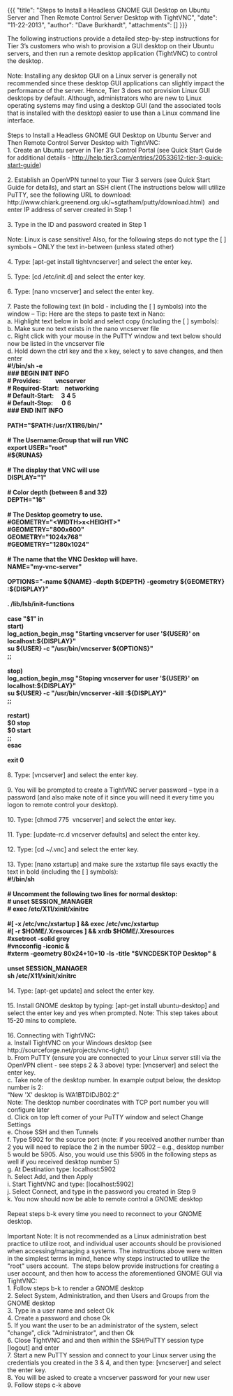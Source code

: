 {{{
  "title": "Steps to Install a Headless GNOME GUI Desktop on Ubuntu Server and Then Remote Control Server Desktop with TightVNC",
  "date": "11-22-2013",
  "author": "Dave Burkhardt",
  "attachments": []
}}}

<p>The following instructions provide a detailed step-by-step instructions for Tier 3’s customers who wish to provision a GUI desktop on their Ubuntu servers, and then run a remote desktop application (TightVNC) to control the desktop.
  <br />&nbsp;
  <br />Note: Installing any desktop GUI on a Linux server is generally not recommended since these desktop GUI applications can slightly impact the performance of the server. Hence, Tier 3 does not provision Linux GUI desktops by default. Although, administrators
  who are new to Linux operating systems may find using a desktop GUI (and the associated tools that is installed with the desktop) easier to use than a Linux command line interface.
  <br />&nbsp;
  <br />Steps to Install a Headless GNOME GUI Desktop on Ubuntu Server and Then Remote Control Server Desktop with TightVNC:
  <br />1. Create an Ubuntu server in Tier 3’s Control Portal (see Quick Start Guide for additional details - <a href="../../../entries/20533612-tier-3-quick-start-guide">http://help.tier3.com/entries/20533612-tier-3-quick-start-guide</a>)
  <br />&nbsp;
  <br />2. Establish an OpenVPN tunnel to your Tier 3 servers (see Quick Start Guide for details), and start an SSH client (The instructions below will utilize PuTTY, see the following URL to download: http://www.chiark.greenend.org.uk/~sgtatham/putty/download.html)&nbsp;
  and enter IP address of server created in Step 1
  <br />&nbsp;
  <br />3. Type in the ID and password created in Step 1
  <br />&nbsp;
  <br />Note: Linux is case sensitive! Also, for the following steps do not type the [ ] symbols – ONLY the text in-between (unless stated other)
  <br />&nbsp;
  <br />4. Type: [apt-get install tightvncserver] and select the enter key.
  <br />&nbsp;
  <br />5. Type: [cd /etc/init.d] and select the enter key.
  <br />&nbsp;
  <br />6. Type: [nano vncserver] and select the enter key.
  <br />&nbsp;
  <br />7. Paste the following text (in bold - including the [ ] symbols) into the window – Tip: Here are the steps to paste text in Nano:
  <br />a. Highlight text below in bold and select copy (including the [ ] symbols):
  <br />b. Make sure no text exists in the nano vncserver file
  <br />c. Right click with your mouse in the PuTTY window and text below should now be listed in the vncserver file
  <br />d. Hold down the ctrl key and the x key, select y to save changes, and then enter
  <br /><strong>#!/bin/sh -e</strong>
  <br /><strong>### BEGIN INIT INFO</strong>
  <br /><strong># Provides:&nbsp;&nbsp;&nbsp;&nbsp;&nbsp;&nbsp;&nbsp;&nbsp;&nbsp; vncserver</strong>
  <br /><strong># Required-Start:&nbsp;&nbsp;&nbsp; networking</strong>
  <br /><strong># Default-Start:&nbsp;&nbsp;&nbsp;&nbsp; 3 4 5</strong>
  <br /><strong># Default-Stop:&nbsp;&nbsp;&nbsp;&nbsp;&nbsp; 0 6</strong>
  <br /><strong>### END INIT INFO</strong>
  <br />&nbsp;
  <br /><strong>PATH="$PATH:/usr/X11R6/bin/"</strong>
  <br />&nbsp;
  <br /><strong># The Username:Group that will run VNC</strong>
  <br /><strong>export USER="root"</strong>
  <br /><strong>#${RUNAS}</strong>
  <br />&nbsp;
  <br /><strong># The display that VNC will use</strong>
  <br /><strong>DISPLAY="1"</strong>
  <br />&nbsp;
  <br /><strong># Color depth (between 8 and 32)</strong>
  <br /><strong>DEPTH="16"</strong>
  <br />&nbsp;
  <br /><strong># The Desktop geometry to use.</strong>
  <br /><strong>#GEOMETRY="&lt;WIDTH&gt;x&lt;HEIGHT&gt;"</strong>
  <br /><strong>#GEOMETRY="800x600"</strong>
  <br /><strong>GEOMETRY="1024x768"</strong>
  <br /><strong>#GEOMETRY="1280x1024"</strong>
  <br />&nbsp;
  <br /><strong># The name that the VNC Desktop will have.</strong>
  <br /><strong>NAME="my-vnc-server"</strong>
  <br />&nbsp;
  <br /><strong>OPTIONS="-name ${NAME} -depth ${DEPTH} -geometry ${GEOMETRY} :${DISPLAY}"</strong>
  <br />&nbsp;
  <br /><strong>. /lib/lsb/init-functions</strong>
  <br />&nbsp;
  <br /><strong>case "$1" in</strong>
  <br /><strong>start)</strong>
  <br /><strong>log_action_begin_msg "Starting vncserver for user '${USER}' on localhost:${DISPLAY}"</strong>
  <br /><strong>su ${USER} -c "/usr/bin/vncserver ${OPTIONS}"</strong>
  <br /><strong>;;</strong>
  <br />&nbsp;
  <br /><strong>stop)</strong>
  <br /><strong>log_action_begin_msg "Stoping vncserver for user '${USER}' on localhost:${DISPLAY}"</strong>
  <br /><strong>su ${USER} -c "/usr/bin/vncserver -kill :${DISPLAY}"</strong>
  <br /><strong>;;</strong>
  <br />&nbsp;
  <br /><strong>restart)</strong>
  <br /><strong>$0 stop</strong>
  <br /><strong>$0 start</strong>
  <br /><strong>;;</strong>
  <br /><strong>esac</strong>
  <br />&nbsp;
  <br /><strong>exit 0</strong>
  <br />&nbsp;
  <br />8. Type: [vncserver] and select the enter key.
  <br />&nbsp;
  <br />9. You will be prompted to create a TightVNC server password – type in a password (and also make note of it since you will need it every time you logon to remote control your desktop).
  <br />&nbsp;
  <br />10. Type: [chmod 775&nbsp; vncserver] and select the enter key.
  <br />&nbsp;
  <br />11. Type: [update-rc.d vncserver defaults] and select the enter key.
  <br />&nbsp;
  <br />12. Type: [cd ~/.vnc] and select the enter key.
  <br />&nbsp;
  <br />13. Type: [nano xstartup] and make sure the xstartup file says exactly the text in bold (including the [ ] symbols):
  <br /><strong>#!/bin/sh</strong>
  <br />&nbsp;
  <br /><strong># Uncomment the following two lines for normal desktop:</strong>
  <br /><strong># unset SESSION_MANAGER</strong>
  <br /><strong># exec /etc/X11/xinit/xinitrc</strong>
  <br />&nbsp;
  <br /><strong>#[ -x /etc/vnc/xstartup ] &amp;&amp; exec /etc/vnc/xstartup</strong>
  <br /><strong>#[ -r $HOME/.Xresources ] &amp;&amp; xrdb $HOME/.Xresources</strong>
  <br /><strong>#xsetroot -solid grey</strong>
  <br /><strong>#vncconfig -iconic &amp;</strong>
  <br /><strong>#xterm -geometry 80x24+10+10 -ls -title "$VNCDESKTOP Desktop" &amp;</strong>
  <br />&nbsp;
  <br /><strong>unset SESSION_MANAGER</strong>
  <br /><strong>sh /etc/X11/xinit/xinitrc</strong>
  <br />&nbsp;
  <br />14. Type: [apt-get update] and select the enter key.
  <br />&nbsp;
  <br />15. Install GNOME desktop by typing: [apt-get install ubuntu-desktop] and select the enter key and yes when prompted. Note: This step takes about 15-20 mins to complete.
  <br />&nbsp;
  <br />16. Connecting with TightVNC:
  <br />a. Install TightVNC on your Windows desktop (see http://sourceforge.net/projects/vnc-tight/)
  <br />b. From PuTTY (ensure you are connected to your Linux server still via the OpenVPN client - see steps 2 &amp; 3 above) type: [vncserver] and select the enter key.
  <br />c. Take note of the desktop number. In example output below, the desktop number is 2:
  <br />“New 'X' desktop is WA1BTDIDJB02:2”
  <br />Note: The desktop number coordinates with TCP port number you will configure later
  <br />d. Click on top left corner of your PuTTY window and select Change Settings
  <br />e. Chose SSH and then Tunnels
  <br />f. Type 5902 for the source port (note: if you received another number than 2 you will need to replace the 2 in the number 5902 – e.g., desktop number 5 would be 5905. Also, you would use this 5905 in the following steps as well if you received desktop
  number 5)
  <br />g. At Destination type: localhost:5902
  <br />h. Select Add, and then Apply
  <br />i. Start TightVNC and type: [localhost:5902]
  <br />j. Select Connect, and type in the password you created in Step 9
  <br />k. You now should now be able to remote control a GNOME desktop
  <br />&nbsp;
  <br />Repeat steps b-k every time you need to reconnect to your GNOME desktop.
  <br />
  <br />Important Note: It is not recommended as a Linux administration best practice to utilize root, and individual user accounts should be provisioned when accessing/managing a systems. The instructions above were written in the simplest terms in mind, hence
  why steps instructed to utilize the "root" users account.&nbsp; The steps below provide instructions for creating a user account, and then how to access the aforementioned GNOME GUI via TightVNC:
  <br />1. Follow steps b-k to render a GNOME desktop
  <br />2. Select System, Administration, and then Users and Groups from the GNOME desktop
  <br />3. Type in a user name and select Ok
  <br />4. Create a password and chose Ok
  <br />5. If you want the user to be an administrator of the system, select "change", click "Administrator", and then Ok
  <br />6. Close TightVNC and and then within the SSH/PuTTY session type [logout] and enter
  <br />7. Start a new PuTTY session and connect to your Linux server using the credentials you created in the 3 &amp; 4, and then type: [vncserver] and select the enter key.
  <br />8. You will be asked to create a vncserver password for your new user
  <br />9. Follow steps c-k above
  <br />
  <br />
</p>